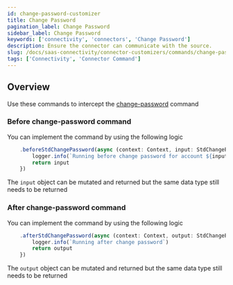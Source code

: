 ```yaml
---
id: change-password-customizer
title: Change Password
pagination_label: Change Password
sidebar_label: Change Password
keywords: ['connectivity', 'connectors', 'Change Password']
description: Ensure the connector can communicate with the source.
slug: /docs/saas-connectivity/connector-customizers/commands/change-password
tags: ['Connectivity', 'Connector Command']
---
```


## Overview

Use these commands to intercept the [change-password](../../commands/change-password) command

### Before change-password command

You can implement the command by using the following logic

```javascript
    .beforeStdChangePassword(async (context: Context, input: StdChangePasswordInput) => {
        logger.info(`Running before change password for account ${input.identity}`)
        return input
    })
```
The `input` object can be mutated and returned but the same data type still needs to be returned 

### After change-password command

You can implement the command by using the following logic

```javascript
    .afterStdChangePassword(async (context: Context, output: StdChangePasswordOutput) => {
        logger.info(`Running after change password`)
        return output
    })
```
The `output` object can be mutated and returned but the same data type still needs to be returned 